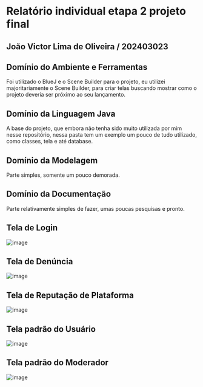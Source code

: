 # Relatório individual etapa 2 projeto final
## João Victor Lima de Oliveira / 202403023

## Domínio do Ambiente e Ferramentas
Foi utilizado o BlueJ e o Scene Builder para o projeto, eu utilizei majoritariamente o Scene Builder, para criar telas buscando mostrar como o projeto deveria ser próximo ao seu lançamento.

## Domínio da Linguagem Java
A base do projeto, que embora não tenha sido muito utilizada por mim nesse repositório, nessa pasta tem um exemplo um pouco de tudo utilizado, como classes, tela e até database.

## Domínio da Modelagem
Parte simples, somente um pouco demorada.

## Domínio da Documentação
Parte relativamente simples de fazer, umas poucas pesquisas e pronto.

## Tela de Login
![image](https://github.com/JoaoP9L/Telas-Projeto/blob/main/Prints/login.png)

## Tela de Denúncia
![image](https://github.com/JoaoP9L/Telas-Projeto/blob/main/Prints/denuncia.png)

## Tela de Reputação de Plataforma
![image](https://github.com/JoaoP9L/Telas-Projeto/blob/main/Prints/plataforma.png)

## Tela padrão do Usuário
![image](https://github.com/JoaoP9L/Telas-Projeto/blob/main/Prints/user.png)

## Tela padrão do Moderador
![image](https://github.com/JoaoP9L/Telas-Projeto/blob/main/Prints/mod.png)
